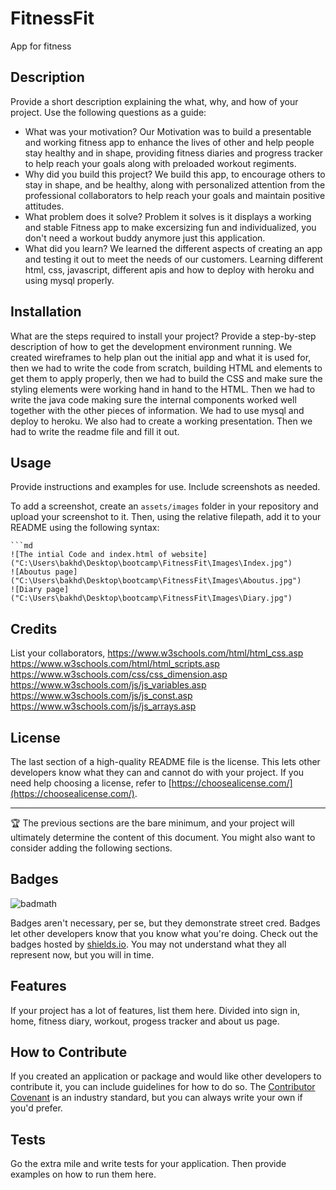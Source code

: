 # FitnessFit
App for fitness
## Description

Provide a short description explaining the what, why, and how of your project. Use the following questions as a guide:
- What was your motivation? Our Motivation was to build a presentable and working fitness app  to enhance the lives of other and help people stay healthy and in shape, providing fitness diaries and progress tracker to help reach your goals along with preloaded workout regiments. 
- Why did you build this project? We build this app, to encourage others to stay in shape, and be healthy, along with personalized attention from the professional collaborators to help reach your goals and maintain positive attitudes.   
- What problem does it solve? Problem it solves is it displays a working and stable Fitness app to make excersizing fun and individualized, you don't need a workout buddy anymore just this application.
- What did you learn? We learned the different aspects of creating an app and testing it out to meet the needs of our customers. Learning different html, css, javascript, different apis and how to deploy with heroku and using mysql properly. 

## Installation

What are the steps required to install your project? Provide a step-by-step description of how to get the development environment running. We created wireframes to help plan out the initial app and what it is used for, then we had to write the code from scratch, building HTML and elements to get them to apply properly, then we had to build the CSS and make sure the styling elements were working hand in hand to the HTML. Then we had to write the java code making sure the internal components worked well together with the other pieces of information. We had to use mysql and deploy to heroku. We also had to create a working presentation. Then we had to write the readme file and fill it out.

## Usage

Provide instructions and examples for use. Include screenshots as needed.

To add a screenshot, create an `assets/images` folder in your repository and upload your screenshot to it. Then, using the relative filepath, add it to your README using the following syntax:

    ```md
    ![The intial Code and index.html of website]("C:\Users\bakhd\Desktop\bootcamp\FitnessFit\Images\Index.jpg")
    ![Aboutus page]("C:\Users\bakhd\Desktop\bootcamp\FitnessFit\Images\Aboutus.jpg")
    ![Diary page]("C:\Users\bakhd\Desktop\bootcamp\FitnessFit\Images\Diary.jpg")


## Credits

List your collaborators, 
https://www.w3schools.com/html/html_css.asp
https://www.w3schools.com/html/html_scripts.asp
https://www.w3schools.com/css/css_dimension.asp
https://www.w3schools.com/js/js_variables.asp
https://www.w3schools.com/js/js_const.asp
https://www.w3schools.com/js/js_arrays.asp

## License

The last section of a high-quality README file is the license. This lets other developers know what they can and cannot do with your project. If you need help choosing a license, refer to [https://choosealicense.com/](https://choosealicense.com/).

---

🏆 The previous sections are the bare minimum, and your project will ultimately determine the content of this document. You might also want to consider adding the following sections.

## Badges

![badmath](https://img.shields.io/github/languages/top/lernantino/badmath)

Badges aren't necessary, per se, but they demonstrate street cred. Badges let other developers know that you know what you're doing. Check out the badges hosted by [shields.io](https://shields.io/). You may not understand what they all represent now, but you will in time.

## Features

If your project has a lot of features, list them here. Divided into sign in, home, fitness diary, workout, progess tracker and about us page.

## How to Contribute

If you created an application or package and would like other developers to contribute it, you can include guidelines for how to do so. The [Contributor Covenant](https://www.contributor-covenant.org/) is an industry standard, but you can always write your own if you'd prefer.

## Tests

Go the extra mile and write tests for your application. Then provide examples on how to run them here.